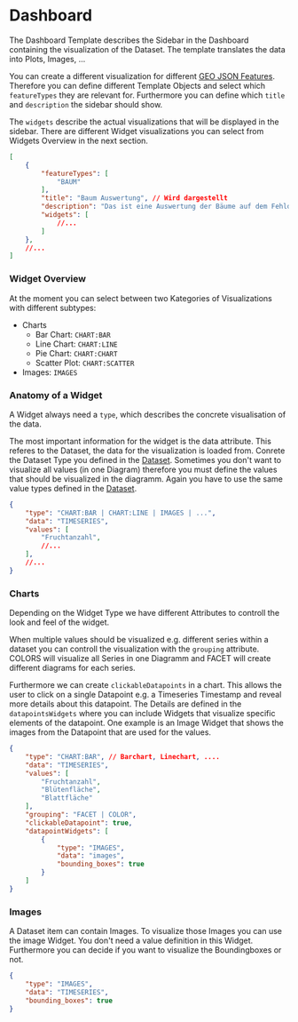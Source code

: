 # Dashboard
The Dashboard Template describes the Sidebar in the Dashboard containing the visualization of the Dataset. The template translates the data into Plots, Images, ...

You can create a different visualization for different [GEO JSON Features](/docs/getting-started/data-structures.md). Therefore you can define different Template Objects and select which `featureTypes` they are relevant for. Furthermore you can define which `title` and `description` the sidebar should show.

The `widgets` describe the actual visualizations that will be displayed in the sidebar. There are different Widget visualizations you can select from Widgets Overview in the next section.

```json 
[
    {
        "featureTypes": [
            "BAUM"
        ], 
        "title": "Baum Auswertung", // Wird dargestellt
        "description": "Das ist eine Auswertung der Bäume auf dem Fehld", // Wird dargestellt
        "widgets": [
            //...
        ]
    },
    //...
]
```
### Widget Overview
At the moment you can select between two Kategories of Visualizations with different subtypes:
- Charts 
    - Bar Chart: `CHART:BAR`
    - Line Chart: `CHART:LINE`
    - Pie Chart: `CHART:CHART`
    - Scatter Plot: `CHART:SCATTER`
- Images: `IMAGES`

### Anatomy of a Widget
A Widget always need a `type`, which describes the concrete visualisation of the data.  

The most important information for the widget is the data attribute. This referes to the Dataset, the data for the visualization is loaded from. Conrete the Dataset Type you defined in the [Dataset](/docs/getting-started/data-structures.md). Sometimes you don't want to visualize all values (in one Diagram) therefore you must define the values that should be visualized in the diagramm. Again you have to use the same value types defined in the [Dataset](/docs/getting-started/data-structures.md).


```json 
{
    "type": "CHART:BAR | CHART:LINE | IMAGES | ...", 
    "data": "TIMESERIES",
    "values": [
        "Fruchtanzahl",
        //...
    ],
    //...
}
```

### Charts
Depending on the Widget Type we have different Attributes to controll the look and feel of the widget. 

When multiple values should be visualized e.g. different series within a dataset you can controll the visualization with the `grouping` attribute. COLORS will visualize all Series in one Diagramm and FACET will create different diagrams for each series. 

Furthermore we can create `clickableDatapoints` in a chart. This allows the user to click on a single Datapoint e.g. a Timeseries Timestamp and reveal more details about this datapoint. The Details are defined in the `datapointsWidgets` where you can include Widgets that visualize specific elements of the datapoint. One example is an Image Widget that shows the images from the Datapoint that are used for the values. 

```json 
{   
    "type": "CHART:BAR", // Barchart, Linechart, ....
    "data": "TIMESERIES",
    "values": [
        "Fruchtanzahl",
        "Blütenfläche",
        "Blattfläche"
    ],
    "grouping": "FACET | COLOR",
    "clickableDatapoint": true,
    "datapointWidgets": [
        {
            "type": "IMAGES",
            "data": "images",
            "bounding_boxes": true
        }
    ]
}
```

### Images
A Dataset item can contain Images. To visualize those Images you can use the image Widget. You don't need a value definition in this Widget. Furthermore you can decide if you want to visualize the Boundingboxes or not. 

```json 
{
    "type": "IMAGES",
    "data": "TIMESERIES",
    "bounding_boxes": true
}
```

